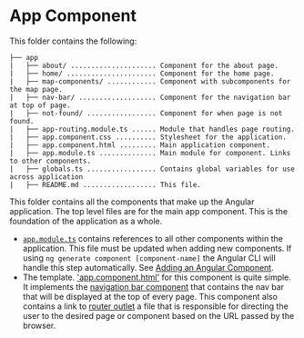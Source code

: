 # App Component #

This folder contains the following:

```
├── app
|   ├── about/ ..................... Component for the about page.
|   ├── home/ ...................... Component for the home page.
|   ├── map-components/ ............ Component with subcomponents for the map page.
|   ├── nav-bar/ ................... Component for the navigation bar at top of page.
|   ├── not-found/ ................. Component for when page is not found.
|   ├── app-routing.module.ts ...... Module that handles page routing.
|   ├── app.component.css .......... Stylesheet for the application.
|   ├── app.component.html ......... Main application component.
|   ├── app.module.ts .............. Main module for component. Links to other components. 
|   ├── globals.ts ................. Contains global variables for use across application
|   ├── README.md .................. This file.
```

This folder contains all the components that make up the Angular application. The top level files are for the main app component. This is the foundation of the application as a whole. 

* [`app.module.ts`](./app.module.ts) contains references to all other components within the application. This file must be updated when adding new components. If using `ng generate component [component-name]` the Angular CLI will handle this step automatically. See [Adding an Angular Component](../../README.md/#adding-an-angular-component). 
* The template. ['app.component.html'](./app.component.html) for this component is quite simple. It implements the [navigation bar component](./nav-bar/README.md) that contains the nav bar that will be displayed at the top of every page. This component also contains a link to [router outlet](./app-routing.module.ts) a file that is responsible for directing the user to the desired page or component based on the URL passed by the browser.